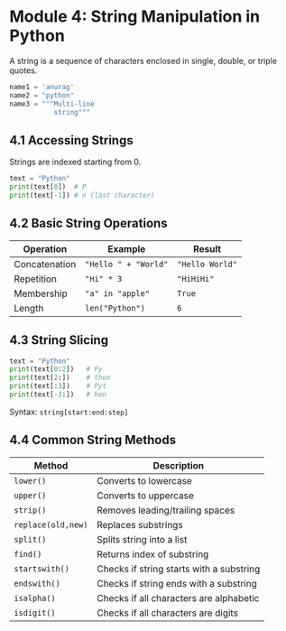 # Module 4: String Manipulation in Python

A string is a sequence of characters enclosed in single, double, or triple quotes.

```python
name1 = 'anurag'
name2 = "python"
name3 = """Multi-line
           string"""
```

## 4.1 Accessing Strings

Strings are indexed starting from 0.

```python
text = "Python"
print(text[0])  # P
print(text[-1]) # n (last character)
```

## 4.2 Basic String Operations

| **Operation** | **Example** | **Result** |
|-----------|---------|--------|
| Concatenation | `"Hello " + "World"` | `"Hello World"` |
| Repetition | `"Hi" * 3` | `"HiHiHi"` |
| Membership | `"a" in "apple"` | `True` |
| Length | `len("Python")` | `6` |

## 4.3 String Slicing

```python
text = "Python"
print(text[0:2])   # Py
print(text[2:])    # thon
print(text[:3])    # Pyt
print(text[-3:])   # hon
```

Syntax: `string[start:end:step]`

## 4.4 Common String Methods

| **Method** | **Description** |
|--------|-------------|
| `lower()` | Converts to lowercase |
| `upper()` | Converts to uppercase |
| `strip()` | Removes leading/trailing spaces |
| `replace(old,new)` | Replaces substrings |
| `split()` | Splits string into a list |
| `find()` | Returns index of substring |
| `startswith()` | Checks if string starts with a substring |
| `endswith()` | Checks if string ends with a substring |
| `isalpha()` | Checks if all characters are alphabetic |
| `isdigit()` | Checks if all characters are digits |


